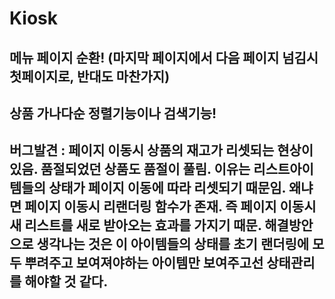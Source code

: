 # Kiosk

## 메뉴 페이지 순환! (마지막 페이지에서 다음 페이지 넘김시 첫페이지로, 반대도 마찬가지)
## 상품 가나다순 정렬기능이나 검색기능!

## 버그발견 : 페이지 이동시 상품의 재고가 리셋되는 현상이 있음. 품절되었던 상품도 품절이 풀림. 이유는 리스트아이템들의 상태가 페이지 이동에 따라 리셋되기 때문임. 왜냐면 페이지 이동시 리랜더링 함수가 존재. 즉 페이지 이동시 새 리스트를 새로 받아오는 효과를 가지기 때문. 해결방안으로 생각나는 것은 이 아이템들의 상태를 초기 랜더링에 모두 뿌려주고 보여져야하는 아이템만 보여주고선 상태관리를 해야할 것 같다.